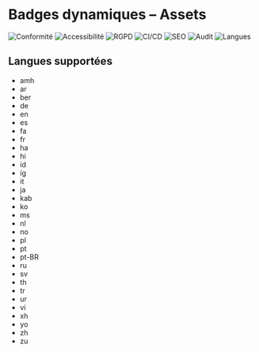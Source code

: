 # Badges dynamiques – Assets

![Conformité](https://img.shields.io/badge/Conformit%C3%A9-100%25-brightgreen)
![Accessibilité](https://img.shields.io/badge/Accessibilit%C3%A9-WCAG%202.1%20AA-blue)
![RGPD](https://img.shields.io/badge/RGPD-ok-success)
![CI/CD](https://img.shields.io/github/actions/workflow/status/dihya-io/frontend-ci.yml?label=CI%2FCD&logo=github)
![SEO](https://img.shields.io/badge/SEO-optimis%C3%A9-important)
![Audit](https://img.shields.io/badge/Audit%20assets-automatique-blue)
![Langues](https://img.shields.io/badge/Langues-32-informational)

## Langues supportées
- amh
- ar
- ber
- de
- en
- es
- fa
- fr
- ha
- hi
- id
- ig
- it
- ja
- kab
- ko
- ms
- nl
- no
- pl
- pt
- pt-BR
- ru
- sv
- th
- tr
- ur
- vi
- xh
- yo
- zh
- zu
